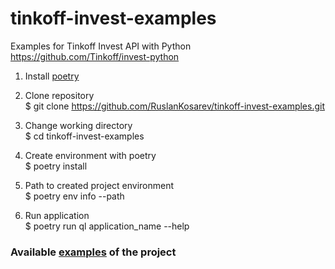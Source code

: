 # tinkoff-invest-examples
Examples for Tinkoff Invest API with Python https://github.com/Tinkoff/invest-python

1. Install [poetry](https://python-poetry.org)

2. Clone repository \
    $ git clone https://github.com/RuslanKosarev/tinkoff-invest-examples.git

3. Change working directory \
    $ cd tinkoff-invest-examples

4. Create environment with poetry \
    $ poetry install 

5. Path to created project environment \
    $ poetry env info --path

6. Run application \
    $ poetry run ql application_name --help

### Available [examples](https://github.com/RuslanKosarev/tinkoff-invest-examples/tree/main/examples) of the project

